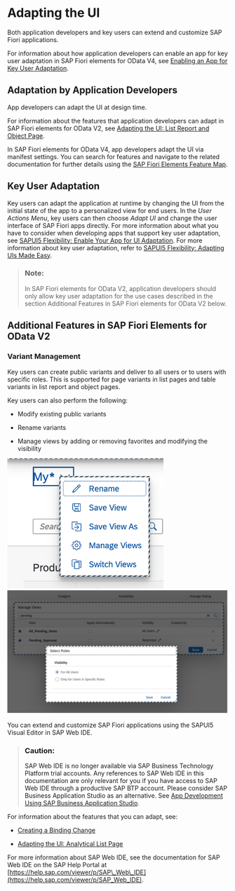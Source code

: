 <!-- loio59bfd317ed5d4af3b490abbe7a9731d8 -->

# Adapting the UI

Both application developers and key users can extend and customize SAP Fiori applications.

For information about how application developers can enable an app for key user adaptation in SAP Fiori elements for OData V4, see [Enabling an App for Key User Adaptation](enabling-an-app-for-key-user-adaptation-ccd45ba.md).



<a name="loio59bfd317ed5d4af3b490abbe7a9731d8__section_tdl_vvp_jpb"/>

## Adaptation by Application Developers

App developers can adapt the UI at design time.

For information about the features that application developers can adapt in SAP Fiori elements for OData V2, see [Adapting the UI: List Report and Object Page](adapting-the-ui-list-report-and-object-page-0d2f1a9.md).

In SAP Fiori elements for OData V4, app developers adapt the UI via manifest settings. You can search for features and navigate to the related documentation for further details using the [SAP Fiori Elements Feature Map](sap-fiori-elements-feature-map-62d3f7c.md).



<a name="loio59bfd317ed5d4af3b490abbe7a9731d8__section_awd_b1q_jpb"/>

## Key User Adaptation

Key users can adapt the application at runtime by changing the UI from the initial state of the app to a personalized view for end users. In the *User Actions Menu*, key users can then choose *Adapt UI* and change the user interface of SAP Fiori apps directly. For more information about what you have to consider when developing apps that support key user adaptation, see [SAPUI5 Flexibility: Enable Your App for UI Adaptation](../05_Developing_Apps/sapui5-flexibility-enable-your-app-for-ui-adaptation-f1430c0.md). For more information about key user adaptation, refer to [SAPUI5 Flexibility: Adapting UIs Made Easy](../04_Essentials/sapui5-flexibility-adapting-uis-made-easy-a8e55aa.md).

> ### Note:  
> In SAP Fiori elements for OData V2, application developers should only allow key user adaptation for the use cases described in the section Additional Features in SAP Fiori elements for OData V2 below.



<a name="loio59bfd317ed5d4af3b490abbe7a9731d8__section_g15_g2n_gnb"/>

## Additional Features in SAP Fiori Elements for OData V2



### Variant Management

Key users can create public variants and deliver to all users or to users with specific roles. This is supported for page variants in list pages and table variants in list report and object pages.

Key users can also perform the following:

-   Modify existing public variants

-   Rename variants

-   Manage views by adding or removing favorites and modifying the visibility


 ![](images/Key_Users_Manage_Views1_9ff91e8.png) ![](images/Key_Users_Manage_Views_2_f31343c.png) 

You can extend and customize SAP Fiori applications using the SAPUI5 Visual Editor in SAP Web IDE.

> ### Caution:  
> SAP Web IDE is no longer available via SAP Business Technology Platform trial accounts. Any references to SAP Web IDE in this documentation are only relevant for you if you have access to SAP Web IDE through a productive SAP BTP account. Please consider SAP Business Application Studio as an alternative. See [App Development Using SAP Business Application Studio](../03_Get-Started/app-development-using-sap-business-application-studio-6bbad66.md).

For information about the features that you can adapt, see:

-   [Creating a Binding Change](creating-a-binding-change-4754094.md)

-   [Adapting the UI: Analytical List Page](adapting-the-ui-analytical-list-page-2c5fa29.md)


For more information about SAP Web IDE, see the documentation for SAP Web IDE on the SAP Help Portal at [https://help.sap.com/viewer/p/SAP\_Web\_IDE](https://help.sap.com/viewer/p/SAP_Web_IDE).

